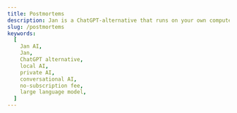 ```yaml
---
title: Postmortems
description: Jan is a ChatGPT-alternative that runs on your own computer, with a local API server.
slug: /postmortems
keywords:
  [
    Jan AI,
    Jan,
    ChatGPT alternative,
    local AI,
    private AI,
    conversational AI,
    no-subscription fee,
    large language model,
  ]
---
```

